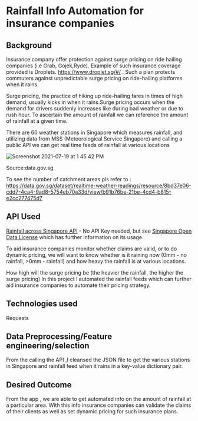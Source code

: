 # Rainfall Info Automation for insurance companies


## Background
Insurance company offer protection against surge pricing on ride hailing companies (i.e Grab, Gojek,Ryde). Example of such insurance coverage provided is Droplets. https://www.droplet.sg/#/ . Such a plan protects commuters against unpredictable surge pricing on ride-hailing platforms when it rains.

Surge pricing, the practice of hiking up ride-hailing fares in times of high demand, usually kicks in when it rains.Surge pricing occurs when the demand for drivers suddenly increases like during bad weather or due to rush hour. To ascertain the amount of rainfall we can reference the amount of rainfall at a given time.

There are 60 weather stations in Singapore which measures rainfall, and utilizing data from MSS (Meteorological Service Singapore) and calling a public API we can get real time feeds of rainfall at various locations


![Screenshot 2021-07-19 at 1 45 42 PM](https://user-images.githubusercontent.com/77420780/126109182-9d826bd6-7c71-43ec-b5c6-d6b02b685043.png)

Source:data.gov.sg

To see the number of catchment areas pls refer to : https://data.gov.sg/dataset/realtime-weather-readings/resource/8bd37e06-cdd7-4ca4-9ad8-5754eb70a33d/view/b91b76be-21be-4cd4-b815-e2cc277475d7

## API Used
[Rainfall across Singapore API](https://data.gov.sg/dataset/realtime-weather-readings?resource_id=8bd37e06-cdd7-4ca4-9ad8-5754eb70a33d) - No API Key needed, but see [Singapore Open Data License](https://data.gov.sg/open-data-licence) which has further information on its usage.

To aid insurance companies monitor whether claims are valid, or to do dynamic pricing, we will want to know whether is it raining now (0mm - no rainfall, >0mm - rainfall) and how heavy the rainfall is at various locations.

How high will the surge pricing be (the heavier the rainfall, the higher the surge pricing)
In this project I automated the rainfall feeds which can further aid insurance companies to automate their pricing strategy.

## Technologies used
Requests

## Data Preprocessing/Feature engineering/selection
From the calling the API ,I cleansed the JSON file to get the various stations in Singapore and rainfall feed when it rains in a key-value dictionary pair.

## Desired Outcome
From the app , we are able to get automated info on the amount of rainfall at a particular area. With this info insurance companies can validate the claims of their clients as well as set dynamic pricing for such insurance plans.
